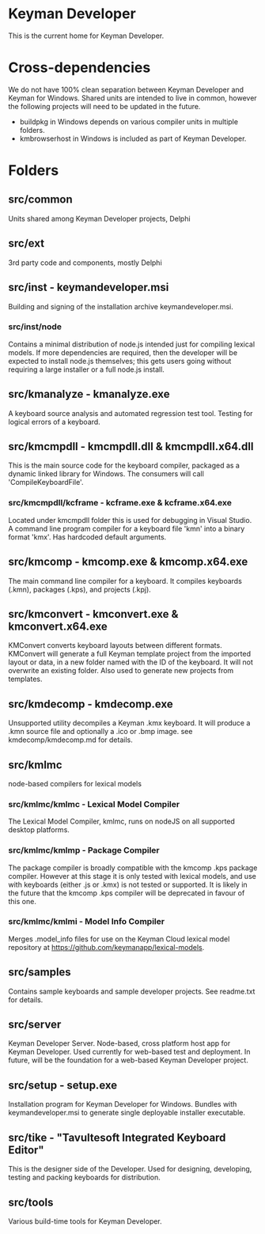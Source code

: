 # Keyman Developer

This is the current home for Keyman Developer.

# Cross-dependencies

We do not have 100% clean separation between Keyman Developer and Keyman for
Windows. Shared units are intended to live in common, however the following
projects will need to be updated in the future.

* buildpkg in Windows depends on various compiler units in multiple folders.
* kmbrowserhost in Windows is included as part of Keyman Developer.

# Folders

## src/common

Units shared among Keyman Developer projects, Delphi

## src/ext

3rd party code and components, mostly Delphi

## src/inst - keymandeveloper.msi

Building and signing of the installation archive keymandeveloper.msi.

### src/inst/node

Contains a minimal distribution of node.js intended just for compiling lexical
models. If more dependencies are required, then the developer will be expected
to install node.js themselves; this gets users going without requiring a large
installer or a full node.js install.

## src/kmanalyze - kmanalyze.exe

A keyboard source analysis and automated regression test tool. Testing for
logical errors of a keyboard.

## src/kmcmpdll - kmcmpdll.dll & kmcmpdll.x64.dll

This is the main source code for the keyboard compiler, packaged as a dynamic
linked library for Windows. The consumers will call 'CompileKeyboardFile'.

### src/kmcmpdll/kcframe - kcframe.exe & kcframe.x64.exe

Located under kmcmpdll folder this is used for debugging in Visual Studio.  A
command line program compiler for a keyboard file 'kmn' into a binary format
'kmx'. Has hardcoded default arguments.

## src/kmcomp - kmcomp.exe & kmcomp.x64.exe

The main command line compiler for a keyboard. It compiles keyboards (.kmn),
packages (.kps), and projects (.kpj).

## src/kmconvert - kmconvert.exe & kmconvert.x64.exe

KMConvert converts keyboard layouts between different formats. KMConvert will
generate a full Keyman template project from the imported layout or data, in a
new folder named with the ID of the keyboard. It will not overwrite an existing
folder. Also used to generate new projects from templates.

## src/kmdecomp - kmdecomp.exe

Unsupported utility decompiles a Keyman .kmx keyboard. It will produce a .kmn
source file and optionally a .ico or .bmp image. see kmdecomp/kmdecomp.md for
details.

## src/kmlmc

node-based compilers for lexical models

### src/kmlmc/kmlmc - Lexical Model Compiler

The Lexical Model Compiler, kmlmc, runs on nodeJS on all supported desktop
platforms.

### src/kmlmc/kmlmp - Package Compiler

The package compiler is broadly compatible with the kmcomp .kps package
compiler. However at this stage it is only tested with lexical models, and use
with keyboards (either .js or .kmx) is not tested or supported. It is likely in
the future that the kmcomp .kps compiler will be deprecated in favour of this
one.

### src/kmlmc/kmlmi - Model Info Compiler

Merges .model_info files for use on the Keyman Cloud lexical model repository
at https://github.com/keymanapp/lexical-models.

## src/samples

Contains sample keyboards and sample developer projects. See readme.txt for
details.

## src/server

Keyman Developer Server. Node-based, cross platform host app for Keyman
Developer. Used currently for web-based test and deployment. In future, will
be the foundation for a web-based Keyman Developer project.

## src/setup - setup.exe

Installation program for Keyman Developer for Windows. Bundles with
keymandeveloper.msi to generate single deployable installer executable.

## src/tike - "Tavultesoft Integrated Keyboard Editor"

This is the designer side of the Developer. Used for designing, developing,
testing and packing keyboards for distribution.

## src/tools

Various build-time tools for Keyman Developer.